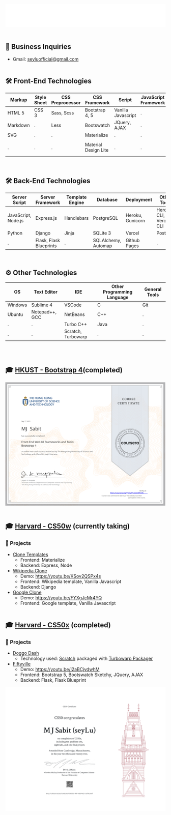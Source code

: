 <!---
seyLu/seyLu is a ✨ special ✨ repository because its `README.md` (this file) appears on your GitHub profile.
You can click the Preview link to take a look at your changes.
--->

<div align="center">
    <img src="svg/seyLu-name.svg" alt="seyLu-name">
</div>
<br>

## 📧 Business Inquiries
- Gmail: seyluofficial@gmail.com 
<br><br>

## 🛠 Front-End Technologies
|Markup   |Style Sheet |CSS Preprocessor |CSS Framework        |Script             |JavaScript Framework |Other Tools              |
|---------|------------|-----------------|---------------------|-------------------|---------------------|-------------------------|
|HTML 5   |CSS 3       |Sass, Scss       |Bootstrap 4, 5       |Vanilla Javascript |.                    |Emmet                    |
|Markdown |.           |Less             |Bootswatch           |JQuery, AJAX       |.                    |Onchange, Node-scss      |
|SVG      |.           |.                |Materialize          |.                  |.                    |Parallelshell            |
|.        |.           |.                |Material Design Lite |.                  |.                    |Http-server, Lite-server |

<br>

## 🛠 Back-End Technologies
|Server Script       |Server Framework        |Template Engine |Database            |Deployment       |Other Tools            |
|--------------------|------------------------|----------------|--------------------|-----------------|-----------------------|
|JavaScript, Node.js |Express.js              |Handlebars      |PostgreSQL          |Heroku, Gunicorn |Heroku CLI, Vercel CLI |
|Python              |Django                  |Jinja           |SQLite 3            |Vercel           |Postman                |
|.                   |Flask, Flask Blueprints |.               |SQLAlchemy, Automap |Github Pages     |.                      |

<br>

## ⚙️ Other Technologies
|OS      |Text Editor      |IDE                   |Other Programming Language |General Tools |
|--------|-----------------|----------------------|---------------------------|--------------|
|Windows |Sublime 4        |VSCode                |C                          |Git           |
|Ubuntu  |Notepad++, GCC   |NetBeans              |C++                        |.             |
|.       |.                |Turbo C++             |Java                       |.             |
|.       |.                |Scratch, Turbowarp    |.                          |.             |

<br><br>

## 🎓 <a target="_blank" href="https://www.coursera.org/learn/bootstrap-4">HKUST - Bootstrap 4</a>(completed)

[![Bootstrap 4 Certificate](./certificates/Bootstrap4%20Certificate.svg)](https://www.coursera.org/account/accomplishments/verify/MLS52X3RV24C)
<br><br>

## 🎓 [Harvard - CS50w](https://cs50.harvard.edu/web/2020/) (currently taking)

### 🚀 Projects

- [Clone Templates](https://clone-template-seylu.vercel.app) 
    - Frontend: Materialize
    - Backend: Express, Node
- [Wikipedia Clone](https://wikipedia-clone-seylu.herokuapp.com/)
    - Demo: https://youtu.be/KSov2QSPx4s
    - Frontend: Wikipedia template, Vanilla Javascript
    - Backend: Django
- [Google Clone](https://google-clone-seylu.vercel.app/)
    - Demo: https://youtu.be/FYXgJcMr4YQ
    - Frontend: Google template, Vanilla Javascript
<br><br>

## 🎓 [Harvard - CS50x](https://cs50.harvard.edu/x/2022/) (completed)

### 🚀 Projects

- [Doggo Dash](https://seylu.github.io/doggo-dash/) 
    - Technology used: [Scratch](https://scratch.mit.edu/) packaged with [Turbowarp Packager](https://packager.turbowarp.org/)
- [Fiftyville](https://fiftyville.herokuapp.com/)
    - Demo: https://youtu.be/l2aBCjvdwhM
    - Frontend: Bootstrap 5, Bootswatch Sketchy, JQuery, AJAX
    - Backend: Flask, Flask Blueprint

[![CS50x Certificate](./certificates/CS50x%20Certificate.svg)](https://certificates.cs50.io/f18555fa-40f9-42fd-9fe2-11a878c3cbf7.pdf?size=letter)